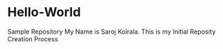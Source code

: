# Hello-World
Sample Repository
My Name is Saroj Koirala.
This is my Initial Reposity Creation Process
